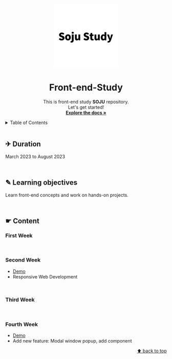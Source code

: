 <a name="readme-top"></a>

<!-- PROJECT LOGO -->
<br />
<div align="center">
  <a href="https://github.com/ihanchoi/Nationality-Personality-Test">
    <img src="img/soju_logo.png" alt="Logo" width="200">
  </a>

  <h1 align="center">Front-end-Study</h1>

  <p align="center">
    This is front-end study <strong>SOJU</strong> repository.
    <br />
    Let's get started!
    <br />
    <a href="https://github.com/ihanchoi/Front-end-study"><strong>Explore the docs »</strong></a>
    <br />
  </p>
</div>

<!-- TABLE OF CONTENTS -->
<details>
  <summary>Table of Contents</summary>
  <ol>
    <li>
      <a href="#duration">Duration</a></li>
    <li>
      <a href="#learning-objectives">Learning objectives</a>
    </li>
    <li><a href="#content">Content</a></li>
    <ul>
    <li><a href="#first-week">First week</a></li>
    <li><a href="#second-week">Second week</a></li>
    <li><a href="#third-week">Third week</a></li>
    <li><a href="#fourth-week">Fourth week</a></li>
    </ul>
  </ol>
</details>

<br />


## ✈︎ Duration

March 2023 to August 2023

<br />

## ✎ Learning objectives

Learn front-end concepts and work on hands-on projects. 

<br />

## ☛ Content

### First Week

<br />

### Second Week
- <a href="https://ihanchoi.github.io//Front-end-study/tree/main/2-2">Demo</a>
- Responsive Web Development

<br />

### Third Week
 
<br />


### Fourth Week
- <a href="https://ihanchoi.github.io//Front-end-study/tree/main/4-2">Demo</a>
- Add new feature: Modal window popup, add component



<p align="right"><a href="#readme-top">⬆ back to top</a></p>
